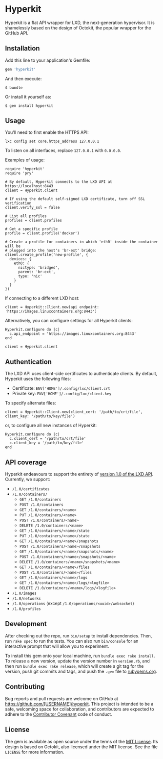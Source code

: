 # Hyperkit

Hyperkit is a flat API wrapper for LXD, the next-generation hypervisor.
It is shamelessly based on the design of Octokit, the popular wrapper for
the GitHub API.

## Installation

Add this line to your application's Gemfile:

```ruby
gem 'hyperkit'
```

And then execute:

    $ bundle

Or install it yourself as:

    $ gem install hyperkit

## Usage

You'll need to first enable the HTTPS API:

```
lxc config set core.https_address 127.0.0.1
```

To listen on all interfaces, replace `127.0.0.1` with `0.0.0.0`.

Examples of usage:

```
require 'hyperkit'
require 'pry'

# By default, Hyperkit connects to the LXD API at https://localhost:8443
client = Hyperkit.client

# If using the default self-signed LXD certificate, turn off SSL verification
client.verify_ssl = false

# List all profiles
profiles = client.profiles

# Get a specific profile
profile = client.profile('docker')

# Create a profile for containers in which 'eth0' inside the container will be 
# plugged into the host's 'br-ext' bridge:
client.create_profile('new-profile', {
  devices: {
    eth0: {
      nictype: 'bridged',
      parent: 'br-ext',
      type: 'nic'
    }
  }
})
```

If connecting to a different LXD host:

```
client = Hyperkit::Client.new(api_endpoint: 'https://images.linuxcontainers.org:8443')
```

Alternatively, you can configure settings for all Hyperkit clients:

```
Hyperkit.configure do |c|
  c.api_endpoint = 'https://images.linuxcontainers.org:8443'
end

client = Hyperkit.client
```

## Authentication

The LXD API uses client-side certificates to authenticate clients.
By default, Hyperkit uses the following files:

* Certificate: `ENV['HOME']/.config/lxc/client.crt`
* Private key: `ENV['HOME']/.config/lxc/client.key`

To specify alternate files:

```
client = Hyperkit::Client.new(client_cert: '/path/to/crt/file', client_key: '/path/to/key/file')
```

or, to configure all new instances of Hyperkit:

```
Hyperkit.configure do |c|
  c.client_cert = '/path/to/crt/file'
  c.client_key = '/path/to/key/file'
end
```

## API coverage

Hyperkit endeavours to support the entirety of [version 1.0 of the LXD API](https://github.com/lxc/lxd/blob/master/specs/rest-api.md).
Currently, we support:

* `/1.0/certificates`
* `/1.0/containers/`
  * `GET /1.0/containers`
  * `POST /1.0/containers`
  * `GET /1.0/containers/<name>`
  * `PUT /1.0/containers/<name>`
  * `POST /1.0/containers/<name>`
  * `DELETE /1.0/containers/<name>`
  * `GET /1.0/containers/<name>/state`
  * `PUT /1.0/containers/<name>/state`
  * `GET /1.0/containers/<name>/snapshots`
  * `POST /1.0/containers/<name>/snapshots`
  * `GET /1.0/containers/<name>/snapshots/<name>`
  * `POST /1.0/containers/<name>/snapshots/<name>`
  * `DELETE /1.0/containers/<name>/snapshots/<name>`
  * `GET /1.0/containers/<name>/files`
  * `POST /1.0/containers/<name>/files`
  * `GET /1.0/containers/<name>/logs`
  * `GET /1.0/containers/<name>/logs/<logfile>`
  * `DELETE /1.0/containers/<name>/logs/<logfile>`
* `/1.0/images`
* `/1.0/networks`
* `/1.0/operations` (except `/1.0/operations/<uuid>/websocket`)
* `/1.0/profiles`

## Development

After checking out the repo, run `bin/setup` to install dependencies. Then,
run `rake spec` to run the tests. You can also run `bin/console` for an
interactive prompt that will allow you to experiment.

To install this gem onto your local machine, run `bundle exec rake
install`. To release a new version, update the version number in
`version.rb`, and then run `bundle exec rake release`, which will create
a git tag for the version, push git commits and tags, and push the `.gem`
file to [rubygems.org](https://rubygems.org).

## Contributing

Bug reports and pull requests are welcome on GitHub at
https://github.com/[USERNAME]/hyperkit. This project is intended to be
a safe, welcoming space for collaboration, and contributors are expected
to adhere to the [Contributor Covenant](http://contributor-covenant.org)
code of conduct.

## License

The gem is available as open source under the terms of the [MIT
License](http://opensource.org/licenses/MIT).  Its design is based on
Octokit, also licensed under the MIT license.  See the file `LICENSE`
for more information.

